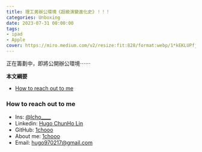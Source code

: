 ```yaml
---
title: 理工男辦公環境《超級演變進化史》！！！
categories: Unboxing
date: 2023-07-31 00:00:00
tags:
- ipad
- Apple
cover: https://miro.medium.com/v2/resize:fit:828/format:webp/1*kEKLUPfj6VwF0zPckvIrVg.png
---
```


正在籌劃中，即將公開辦公環境⋯⋯

**本文綱要**
- [How to reach out to me](#how-to-reach-out-to-me)

### How to reach out to me
- Ins: [@lcho____](https://www.instagram.com/lcho____/)
- Linkedin: [Hugo ChunHo Lin](https://www.linkedin.com/in/1chooo/)
- GitHub: [1chooo](https://github.com/1chooo)
- About me: [1chooo](https://sites.google.com/g.ncu.edu.tw/1chooo)
- Email: hugo970217@gmail.com
